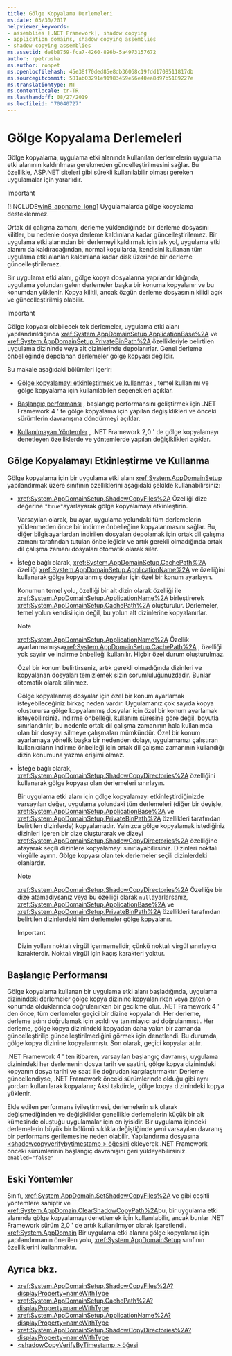 ```yaml
---
title: Gölge Kopyalama Derlemeleri
ms.date: 03/30/2017
helpviewer_keywords:
- assemblies [.NET Framework], shadow copying
- application domains, shadow copying assemblies
- shadow copying assemblies
ms.assetid: de8b8759-fca7-4260-896b-5a4973157672
author: rpetrusha
ms.author: ronpet
ms.openlocfilehash: 45e38f70ded85e8db36068c19fdd1708511817db
ms.sourcegitcommit: 581ab03291e91983459e56e40ea8d97b5189227e
ms.translationtype: MT
ms.contentlocale: tr-TR
ms.lasthandoff: 08/27/2019
ms.locfileid: "70040727"
---
```

# <a name="shadow-copying-assemblies"></a>Gölge Kopyalama Derlemeleri

Gölge kopyalama, uygulama etki alanında kullanılan derlemelerin uygulama etki alanının kaldırılması gerekmeden güncelleştirilmesini sağlar. Bu özellikle, ASP.NET siteleri gibi sürekli kullanılabilir olması gereken uygulamalar için yararlıdır.

> [!IMPORTANT]
> [!INCLUDE[win8_appname_long](../../../includes/win8-appname-long-md.md)] Uygulamalarda gölge kopyalama desteklenmez.

Ortak dil çalışma zamanı, derleme yüklendiğinde bir derleme dosyasını kilitler, bu nedenle dosya derleme kaldırılana kadar güncelleştirilemez. Bir uygulama etki alanından bir derlemeyi kaldırmak için tek yol, uygulama etki alanını da kaldıracağından, normal koşullarda, kendisini kullanan tüm uygulama etki alanları kaldırılana kadar disk üzerinde bir derleme güncelleştirilemez.

Bir uygulama etki alanı, gölge kopya dosyalarına yapılandırıldığında, uygulama yolundan gelen derlemeler başka bir konuma kopyalanır ve bu konumdan yüklenir. Kopya kilitli, ancak özgün derleme dosyasının kilidi açık ve güncelleştirilmiş olabilir.

> [!IMPORTANT]
> Gölge kopyası olabilecek tek derlemeler, uygulama etki alanı yapılandırıldığında <xref:System.AppDomainSetup.ApplicationBase%2A> ve <xref:System.AppDomainSetup.PrivateBinPath%2A> özellikleriyle belirtilen uygulama dizininde veya alt dizinlerinde depolanırlar. Genel derleme önbelleğinde depolanan derlemeler gölge kopyası değildir.

Bu makale aşağıdaki bölümleri içerir:

- [Gölge kopyalamayı etkinleştirmek ve kullanmak](#EnablingAndUsing) , temel kullanımı ve gölge kopyalama için kullanılabilen seçenekleri açıklar.

- [Başlangıç performansı](#StartupPerformance) , başlangıç performansını geliştirmek için .NET Framework 4 ' te gölge kopyalama için yapılan değişiklikleri ve önceki sürümlerin davranışına döndürmeyi açıklar.

- [Kullanılmayan Yöntemler](#ObsoleteMethods) , .NET Framework 2,0 ' de gölge kopyalamayı denetleyen özelliklerde ve yöntemlerde yapılan değişiklikleri açıklar.

<a name="EnablingAndUsing"></a>

## <a name="enabling-and-using-shadow-copying"></a>Gölge Kopyalamayı Etkinleştirme ve Kullanma

Gölge kopyalama için bir uygulama etki alanı <xref:System.AppDomainSetup> yapılandırmak üzere sınıfının özelliklerini aşağıdaki şekilde kullanabilirsiniz:

- <xref:System.AppDomainSetup.ShadowCopyFiles%2A> Özelliği dize değerine `"true"`ayarlayarak gölge kopyalamayı etkinleştirin.

  Varsayılan olarak, bu ayar, uygulama yolundaki tüm derlemelerin yüklenmeden önce bir indirme önbelleğine kopyalanmasını sağlar. Bu, diğer bilgisayarlardan indirilen dosyaları depolamak için ortak dil çalışma zamanı tarafından tutulan önbelleğidir ve artık gerekli olmadığında ortak dil çalışma zamanı dosyaları otomatik olarak siler.

- İsteğe bağlı olarak, <xref:System.AppDomainSetup.CachePath%2A> özelliği <xref:System.AppDomainSetup.ApplicationName%2A> ve özelliğini kullanarak gölge kopyalanmış dosyalar için özel bir konum ayarlayın.

  Konumun temel yolu, özelliği bir alt dizin olarak özelliği ile <xref:System.AppDomainSetup.ApplicationName%2A> birleştirerek <xref:System.AppDomainSetup.CachePath%2A> oluşturulur. Derlemeler, temel yolun kendisi için değil, bu yolun alt dizinlerine kopyalanırlar.

  > [!NOTE]
  > <xref:System.AppDomainSetup.ApplicationName%2A> Özellik ayarlanmamışsa<xref:System.AppDomainSetup.CachePath%2A> , özelliği yok sayılır ve indirme önbelleği kullanılır. Hiçbir özel durum oluşturulmaz.

  Özel bir konum belirtirseniz, artık gerekli olmadığında dizinleri ve kopyalanan dosyaları temizlemek sizin sorumluluğunuzdadır. Bunlar otomatik olarak silinmez.

  Gölge kopyalanmış dosyalar için özel bir konum ayarlamak isteyebileceğiniz birkaç neden vardır. Uygulamanız çok sayıda kopya oluşturursa gölge kopyalanmış dosyalar için özel bir konum ayarlamak isteyebilirsiniz. İndirme önbelleği, kullanım süresine göre değil, boyutla sınırlandırılır, bu nedenle ortak dil çalışma zamanının hala kullanımda olan bir dosyayı silmeye çalışmaları mümkündür. Özel bir konum ayarlamaya yönelik başka bir nedenden dolayı, uygulamanızı çalıştıran kullanıcıların indirme önbelleği için ortak dil çalışma zamanının kullandığı dizin konumuna yazma erişimi olmaz.

- İsteğe bağlı olarak, <xref:System.AppDomainSetup.ShadowCopyDirectories%2A> özelliğini kullanarak gölge kopyası olan derlemeleri sınırlayın.

  Bir uygulama etki alanı için gölge kopyalamayı etkinleştirdiğinizde varsayılan değer, uygulama yolundaki tüm derlemeleri (diğer bir deyişle, <xref:System.AppDomainSetup.ApplicationBase%2A> ve <xref:System.AppDomainSetup.PrivateBinPath%2A> özellikleri tarafından belirtilen dizinlerde) kopyalamadır. Yalnızca gölge kopyalamak istediğiniz dizinleri içeren bir dize oluşturarak ve dizeyi <xref:System.AppDomainSetup.ShadowCopyDirectories%2A> özelliğine atayarak seçili dizinlere kopyalamayı sınırlayabilirsiniz. Dizinleri noktalı virgülle ayırın. Gölge kopyası olan tek derlemeler seçili dizinlerdeki olanlardır.

  > [!NOTE]
  > <xref:System.AppDomainSetup.ShadowCopyDirectories%2A> Özelliğe bir dize atamadıysanız veya bu özelliği olarak `null`ayarlarsanız, <xref:System.AppDomainSetup.ApplicationBase%2A> ve <xref:System.AppDomainSetup.PrivateBinPath%2A> özellikleri tarafından belirtilen dizinlerdeki tüm derlemeler gölge kopyalanır.

  > [!IMPORTANT]
  > Dizin yolları noktalı virgül içermemelidir, çünkü noktalı virgül sınırlayıcı karakterdir. Noktalı virgül için kaçış karakteri yoktur.

<a name="StartupPerformance"></a>

## <a name="startup-performance"></a>Başlangıç Performansı

Gölge kopyalama kullanan bir uygulama etki alanı başladığında, uygulama dizinindeki derlemeler gölge kopya dizinine kopyalanırken veya zaten o konumda olduklarında doğrulanırken bir gecikme olur. .NET Framework 4 ' den önce, tüm derlemeler geçici bir dizine kopyalandı. Her derleme, derleme adını doğrulamak için açıldı ve tanımlayıcı ad doğrulanmıştı. Her derleme, gölge kopya dizinindeki kopyadan daha yakın bir zamanda güncelleştirilip güncelleştirilmediğini görmek için denetlendi. Bu durumda, gölge kopya dizinine kopyalanmıştı. Son olarak, geçici kopyalar atılır.

.NET Framework 4 ' ten itibaren, varsayılan başlangıç davranışı, uygulama dizinindeki her derlemenin dosya tarih ve saatini, gölge kopya dizinindeki kopyanın dosya tarihi ve saati ile doğrudan karşılaştırmaktır. Derleme güncellendiyse, .NET Framework önceki sürümlerinde olduğu gibi aynı yordam kullanılarak kopyalanır; Aksi takdirde, gölge kopya dizinindeki kopya yüklenir.

Elde edilen performans iyileştirmesi, derlemelerin sık olarak değişmediğinden ve değişiklikler genellikle derlemelerin küçük bir alt kümesinde oluştuğu uygulamalar için en iyisidir. Bir uygulama içindeki derlemelerin büyük bir bölümü sıklıkla değiştiğinde yeni varsayılan davranış bir performans gerilemesine neden olabilir. Yapılandırma dosyasına [ \<shadowcopyverifybytimestamp > öğesini](../../../docs/framework/configure-apps/file-schema/runtime/shadowcopyverifybytimestamp-element.md) ekleyerek .NET Framework önceki sürümlerinin başlangıç davranışını geri yükleyebilirsiniz. `enabled="false"`

<a name="ObsoleteMethods"></a>

## <a name="obsolete-methods"></a>Eski Yöntemler

Sınıfı, <xref:System.AppDomain.SetShadowCopyFiles%2A> ve gibi çeşitli yöntemlere sahiptir ve <xref:System.AppDomain.ClearShadowCopyPath%2A>bu, bir uygulama etki alanında gölge kopyalamayı denetlemek için kullanılabilir, ancak bunlar .NET Framework sürüm 2,0 ' de artık kullanılmıyor olarak işaretlendi. <xref:System.AppDomain> Bir uygulama etki alanını gölge kopyalama için yapılandırmanın önerilen yolu, <xref:System.AppDomainSetup> sınıfının özelliklerini kullanmaktır.

## <a name="see-also"></a>Ayrıca bkz.

- <xref:System.AppDomainSetup.ShadowCopyFiles%2A?displayProperty=nameWithType>
- <xref:System.AppDomainSetup.CachePath%2A?displayProperty=nameWithType>
- <xref:System.AppDomainSetup.ApplicationName%2A?displayProperty=nameWithType>
- <xref:System.AppDomainSetup.ShadowCopyDirectories%2A?displayProperty=nameWithType>
- [\<shadowCopyVerifyByTimestamp > öğesi](../../../docs/framework/configure-apps/file-schema/runtime/shadowcopyverifybytimestamp-element.md)
